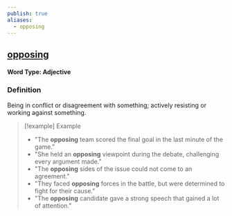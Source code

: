 ```yaml
---
publish: true
aliases:
  - opposing
---
```


## [opposing](https://dictionary.cambridge.org/dictionary/english/opposing)
#### Word Type: Adjective

### Definition
Being in conflict or disagreement with something; actively resisting or working against something.

> [!example] Example
> 
> - "The **opposing** team scored the final goal in the last minute of the game."
> - "She held an **opposing** viewpoint during the debate, challenging every argument made."
> - "The **opposing** sides of the issue could not come to an agreement."
> - "They faced **opposing** forces in the battle, but were determined to fight for their cause."
> - "The **opposing** candidate gave a strong speech that gained a lot of attention."